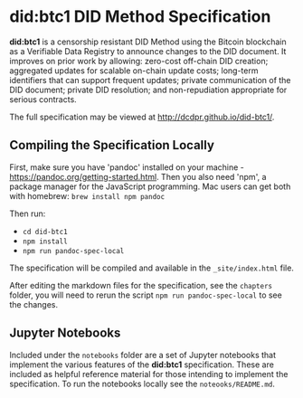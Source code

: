 # did:btc1 DID Method Specification

**did:btc1** is a censorship resistant DID Method using the Bitcoin blockchain
as a Verifiable Data Registry to announce changes to the DID document.
It improves on prior work by allowing: zero-cost off-chain DID creation;
aggregated updates for scalable on-chain update costs; long-term identifiers
that can support frequent updates; private communication of the DID document;
private DID resolution; and non-repudiation appropriate for serious contracts.

The full specification may be viewed at http://dcdpr.github.io/did-btc1/.

## Compiling the Specification Locally

First, make sure you have 'pandoc' installed on your machine - https://pandoc.org/getting-started.html. Then you also need 'npm', a package manager for the JavaScript programming. Mac users can get both with homebrew: ```brew install npm pandoc``` 

Then run:
* ```cd did-btc1```
* ```npm install```
* ```npm run pandoc-spec-local```

The specification will be compiled and available in the `_site/index.html` file.

After editing the markdown files for the specification, see the `chapters` folder, 
you will need to rerun the script `npm run pandoc-spec-local` to see the changes.


## Jupyter Notebooks

Included under the `notebooks` folder are a set of Jupyter notebooks that implement the
various features of the **did:btc1** specification. These are included as helpful reference
material for those intending to implement the specification. To run the notebooks locally see
the `noteooks/README.md`.
